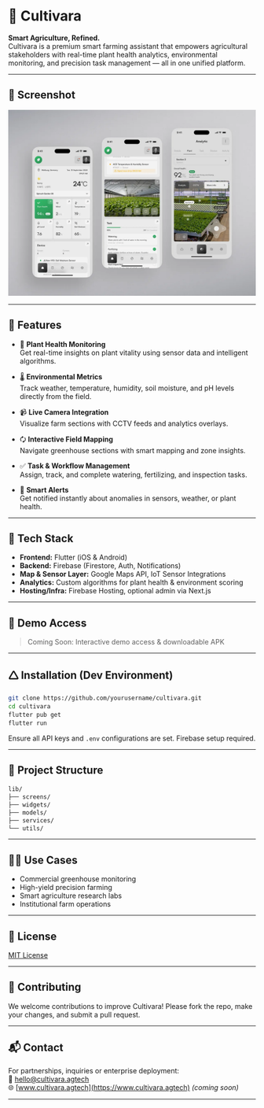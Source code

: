 # 🌿 Cultivara

**Smart Agriculture, Refined.**\
Cultivara is a premium smart farming assistant that empowers agricultural stakeholders with real-time plant health analytics, environmental monitoring, and precision task management — all in one unified platform.

---

## 📸 Screenshot

![App Screenshot](app.png)



---

## 🚀 Features

- 🌱 **Plant Health Monitoring**\
  Get real-time insights on plant vitality using sensor data and intelligent algorithms.

- 🌡️ **Environmental Metrics**\
  Track weather, temperature, humidity, soil moisture, and pH levels directly from the field.

- 📹 **Live Camera Integration**\
  Visualize farm sections with CCTV feeds and analytics overlays.

- 🗘️ **Interactive Field Mapping**\
  Navigate greenhouse sections with smart mapping and zone insights.

- ✅ **Task & Workflow Management**\
  Assign, track, and complete watering, fertilizing, and inspection tasks.

- 🔔 **Smart Alerts**\
  Get notified instantly about anomalies in sensors, weather, or plant health.

---

## 🧠 Tech Stack

- **Frontend:** Flutter (iOS & Android)
- **Backend:** Firebase (Firestore, Auth, Notifications)
- **Map & Sensor Layer:** Google Maps API, IoT Sensor Integrations
- **Analytics:** Custom algorithms for plant health & environment scoring
- **Hosting/Infra:** Firebase Hosting, optional admin via Next.js

---

## 🧪 Demo Access

> Coming Soon: Interactive demo access & downloadable APK

---

## 🛆 Installation (Dev Environment)

```bash
git clone https://github.com/yourusername/cultivara.git
cd cultivara
flutter pub get
flutter run
```

Ensure all API keys and `.env` configurations are set. Firebase setup required.

---

## 📁 Project Structure

```
lib/
├── screens/
├── widgets/
├── models/
├── services/
└── utils/
```

---

## 🧑‍💼 Use Cases

- Commercial greenhouse monitoring
- High-yield precision farming
- Smart agriculture research labs
- Institutional farm operations

---

## 📝 License

[MIT License](LICENSE)

---

## 🤝 Contributing

We welcome contributions to improve Cultivara! Please fork the repo, make your changes, and submit a pull request.

---

## 📬 Contact

For partnerships, inquiries or enterprise deployment:\
📧 [hello@cultivara.agtech](mailto\:hello@cultivara.agtech)\
🌐 [www.cultivara.agtech](https://www.cultivara.agtech) *(coming soon)*

---

